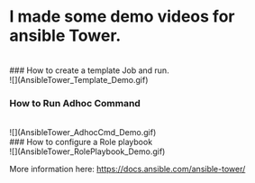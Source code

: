 # I made some demo videos for ansible Tower.

<br/>
### How to create a template Job and run.   
<br/>
![](AnsibleTower_Template_Demo.gif)
<br/>

### How to Run Adhoc Command    
<br/>
![](AnsibleTower_AdhocCmd_Demo.gif)

<br/>
### How to configure a Role playbook   
<br/>
![](AnsibleTower_RolePlaybook_Demo.gif)

<br/>




More information here:
https://docs.ansible.com/ansible-tower/
